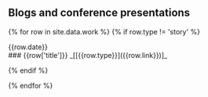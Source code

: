 ## Blogs and conference presentations

{% for row in site.data.work %}
  {% if row.type != 'story' %}   
<div class='date'><span class="post-meta">{{row.date}}</span></div>
### {{row['title']}} _[[{{row.type}}]({{row.link}})]_
   
  {% endif %}

{% endfor %}


